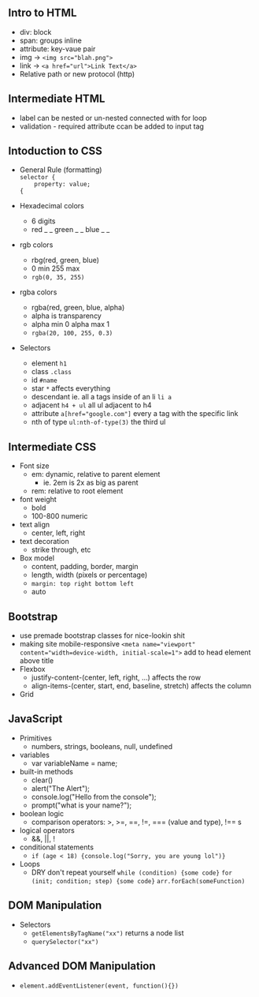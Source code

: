 ## Intro to HTML
- div: block   
- span: groups inline  
- attribute: key-vaue pair  
- img -> `<img src="blah.png">`  
- link -> `<a href="url">Link Text</a>`
- Relative path or new protocol (http)

## Intermediate HTML
 - label can be nested or un-nested connected with for loop
 - validation - required attribute ccan be added to input tag

 ## Intoduction to CSS
- General Rule (formatting)  
`selector {`  
`    property: value;`  
`{`

- Hexadecimal colors
    - 6 digits
    - red _ _ green _ _ blue _ _
- rgb colors
    - rbg(red, green, blue)
    - 0 min 255 max
    - `rgb(0, 35, 255)`
- rgba colors
    - rgba(red, green, blue, alpha)
    - alpha is transparency
    - alpha min 0 alpha max 1
    - `rgba(20, 100, 255, 0.3)`
- Selectors
    - element `h1`
    - class `.class`
    - id `#name`
    - star `*` affects everything
    - descendant ie. all a tags inside of an li `li a`
    - adjacent `h4 + ul` all ul adjacent to h4
    - attribute `a[href="google.com"]` every a tag with the specific link
    - nth of type `ul:nth-of-type(3)` the third ul

## Intermediate CSS
- Font size
    - em: dynamic, relative to parent element
        - ie. 2em is 2x as big as parent
    - rem: relative to root element
- font weight
    - bold
    - 100-800 numeric
- text align
    - center, left, right
- text decoration
    - strike through, etc
- Box model
    - content, padding, border, margin
    - length, width (pixels or percentage)
    - `margin: top right bottom left`
    - auto

## Bootstrap
- use premade bootstrap classes for nice-lookin shit
- making site mobile-responsive
    `<meta name="viewport" content="width=device-width, initial-scale=1">`
    add to head element above title
- Flexbox
    - justify-content-(center, left, right, ...) affects the row
    - align-items-(center, start, end, baseline, stretch) affects the column
- Grid

## JavaScript 
- Primitives
    - numbers, strings, booleans, null, undefined
- variables
    - var variableName = name;
- built-in methods
    - clear()
    - alert("The Alert");
    - console.log("Hello from the console");
    - prompt("what is your name?");
- boolean logic
    - comparison operators: >, >=, ==, !=, === (value and type), !== s
- logical operators
    - &&, ||, !
- conditional statements
    - `if (age < 18) {console.log("Sorry, you are young lol")}`
- Loops
    - DRY don't repeat yourself
    `while (condition) {some code}`
    `for (init; condition; step) {some code}`
    `arr.forEach(someFunction)`

## DOM Manipulation
- Selectors
    - `getElementsByTagName("xx")` returns a node list
    - `querySelector("xx")`

## Advanced DOM Manipulation
- `element.addEventListener(event, function(){})`
